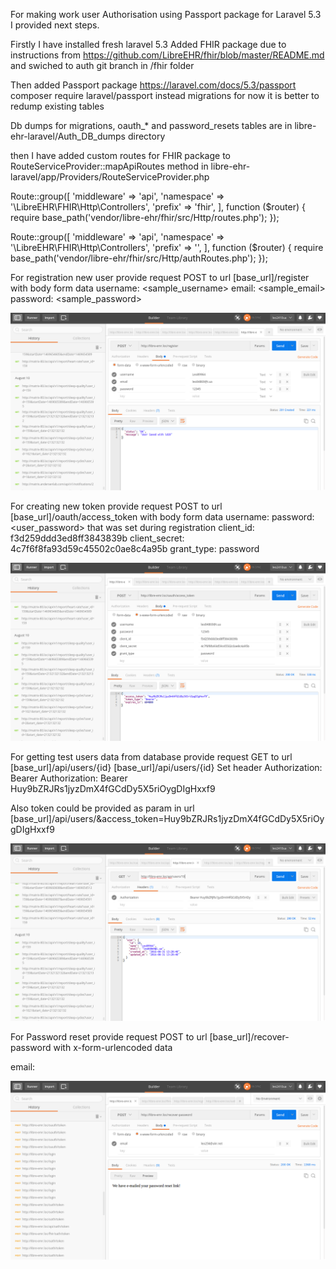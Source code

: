 For making work user Authorisation using Passport package for Laravel 5.3
I provided next steps.

Firstly I have installed fresh laravel 5.3
Added FHIR package due to instructions from https://github.com/LibreEHR/fhir/blob/master/README.md
and swiched to auth git branch in /fhir folder

Then added Passport package https://laravel.com/docs/5.3/passport
composer require laravel/passport
instead migrations for now it is better to redump existing tables

Db dumps for migrations, oauth_* and password_resets tables are 
in libre-ehr-laravel/Auth_DB_dumps directory


then I have added custom routes for FHIR package to 
RouteServiceProvider::mapApiRoutes method in
libre-ehr-laravel/app/Providers/RouteServiceProvider.php

Route::group([
    'middleware' => 'api',
    'namespace' => '\LibreEHR\FHIR\Http\Controllers',
    'prefix' => 'fhir',
], function ($router) {
    require base_path('vendor/libre-ehr/fhir/src/Http/routes.php');
});

Route::group([
    'middleware' => 'api',
    'namespace' => '\LibreEHR\FHIR\Http\Controllers',
    'prefix' => '',
], function ($router) {
    require base_path('vendor/libre-ehr/fhir/src/Http/authRoutes.php');
});        



For registration new user provide request POST to url [base_url]/register
with body form data
username: <sample_username>
email:   <sample_email>
password:   <sample_password>

 [![Title](https://raw.githubusercontent.com/Leo24/Libre/laravel_5_3/img/Selection_009.png)](https://github.com/Leo24/Libre/tree/laravel_5_3/img/Selection_009.png)
 

For creating new token provide request POST to url [base_url]/oauth/access_token
with body form data
username: <email>
password: <user_password> that was set during registration
client_id: f3d259ddd3ed8ff3843839b
client_secret: 4c7f6f8fa93d59c45502c0ae8c4a95b
grant_type: password

 [![Title](https://raw.githubusercontent.com/Leo24/Libre/laravel_5_3/img/Selection_010.png)](https://github.com/Leo24/Libre/tree/laravel_5_3/img/Selection_010.png)

For getting test users data from database provide request GET to url [base_url]/api/users/{id}
                                                                     [base_url]/api/users/{id}
Set header
Authorization: Bearer <token>
Authorization: Bearer Huy9bZRJRs1jyzDmX4fGCdDy5X5riOygDIgHxxf9

Also token could be provided as param in url [base_url]/api/users/&access_token=Huy9bZRJRs1jyzDmX4fGCdDy5X5riOygDIgHxxf9

 [![Title](https://raw.githubusercontent.com/Leo24/Libre/laravel_5_3/img/Selection_011.png)](https://github.com/Leo24/Libre/tree/laravel_5_3/img/Selection_011.png)

For Password reset provide request POST to url [base_url]/recover-password
with x-form-urlencoded data

email: <email>

 [![Title](https://raw.githubusercontent.com/Leo24/Libre/laravel_5_3/img/Selection_013.png)](https://github.com/Leo24/Libre/tree/laravel_5_3/img/Selection_013.png)
 

